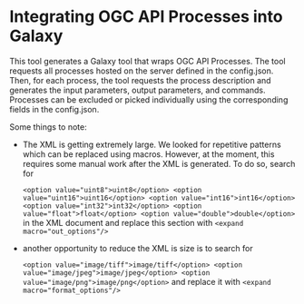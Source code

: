 # Integrating OGC API Processes into Galaxy 

This tool generates a Galaxy tool that wraps OGC API Processes. The tool requests all processes hosted on the server defined in the config.json. Then, for each process, the tool requests the process description and generates the input parameters, output parameters, and commands. Processes can be excluded or picked individually using the corresponding fields in the config.json.

Some things to note:

- The XML is getting extremely large. We looked for repetitive patterns which can be replaced using macros. However, at the moment, this requires some manual work after the XML is generated. To do so, search for

  `<option value="uint8">uint8</option>
      <option value="uint16">uint16</option>
      <option value="int16">int16</option>
      <option value="int32">int32</option>
      <option value="float">float</option>
      <option value="double">double</option>` 
in the XML document and replace this section with `<expand macro="out_options"/>`

- another opportunity to reduce the XML is size is to search for

  `<option value="image/tiff">image/tiff</option>
      <option value="image/jpeg">image/jpeg</option>
      <option value="image/png">image/png</option>` 
and replace it with `<expand macro="format_options"/>`
